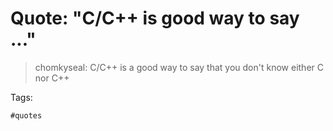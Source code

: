 # Quote: "C/C++ is good way to say ..."

> chomkyseal: C/C++ is a good way to say that you don't know either C nor C++

Tags:

    #quotes
